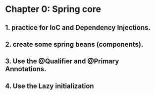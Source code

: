 # Chapter 0: Spring core 

## 1. practice for IoC and Dependency Injections.
## 2. create some spring beans (components).
## 3. Use the @Qualifier and @Primary Annotations.
## 4. Use the Lazy initialization
